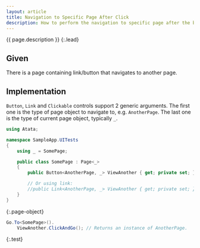 ```yaml
---
layout: article
title: Navigation to Specific Page After Click
description: How to perform the navigation to specific page after the button/link click.
---
```


{{ page.description }}
{:.lead}

## Given

There is a page containing link/button that navigates to another page.

## Implementation

`Button`, `Link` and `Clickable` controls support 2 generic arguments.
The first one is the type of page object to navigate to, e.g. `AnotherPage`.
The last one is the type of current page object, typically `_`.

```cs
using Atata;

namespace SampleApp.UITests
{
    using _ = SomePage;

    public class SomePage : Page<_>
    {
        public Button<AnotherPage, _> ViewAnother { get; private set; }

        // Or using link:
        //public Link<AnotherPage, _> ViewAnother { get; private set; }
    }
}
```
{:.page-object}

```cs
Go.To<SomePage>().
    ViewAnother.ClickAndGo(); // Returns an instance of AnotherPage.
```
{:.test}